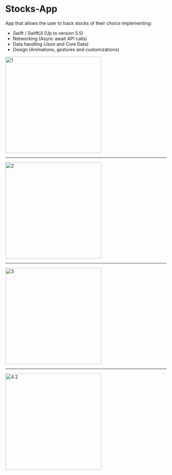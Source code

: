 # Stocks-App
App that allows the user to track stocks of their choice implementing:
- Swift / SwiftUI (Up to version 5.5)
- Networking (Async await API calls)
- Data handling (Json and Core Data)
- Design (Animations, gestures and customizations)

<img src="https://github.com/Elichartnett/Stocks-App-main/blob/main/1.png" alt="1" width="300"/>

---
<img src="https://github.com/Elichartnett/Stocks-App-main/blob/main/2.png" alt="2" width="300"/>

---

<img src="https://github.com/Elichartnett/Stocks-App-main/blob/main/3.png" alt="3" width="300"/>

---

<img src="https://github.com/Elichartnett/Stocks-App-main/blob/main/4.2.png" alt="4.2" width="300"/>
